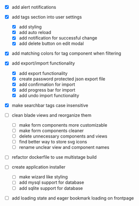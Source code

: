 - [x] add alert notifications

- [x] add tags section into user settings
    - [x] add styling
    - [x] add auto reload
    - [x] add notification for successful change
    - [x] add delete button on edit modal

- [x] add matching colors for tag component when filtering

- [x] add export/import functionality
    - [x] add export functionality
    - [x] create password protected json export file
    - [x] add confirmation for import
    - [x] add progress bar for import
    - [x] add undo import functionality

- [x] make searchbar tags case insensitive

- [ ] clean blade views and reorganize them
    - [ ] make form components more customizable
    - [ ] make form components cleaner
    - [ ] delete unnecessary components and views
    - [ ] find better way to store svg icons
    - [ ] rename unclear view and component names

- [ ] refactor dockerfile to use multistage build

- [ ] create application installer
    - [ ] make wizard like styling
    - [ ] add mysql support for database
    - [ ] add sqlite support for database

- [ ] add loading state and eager bookmark loading on frontpage